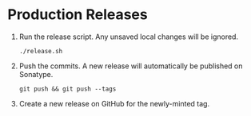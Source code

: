 # Production Releases

1. Run the release script. Any unsaved local changes will be ignored.
   ```shell
   ./release.sh
   ```
2. Push the commits. A new release will automatically be published on Sonatype.
   ```shell
   git push && git push --tags
   ```
3. Create a new release on GitHub for the newly-minted tag.
